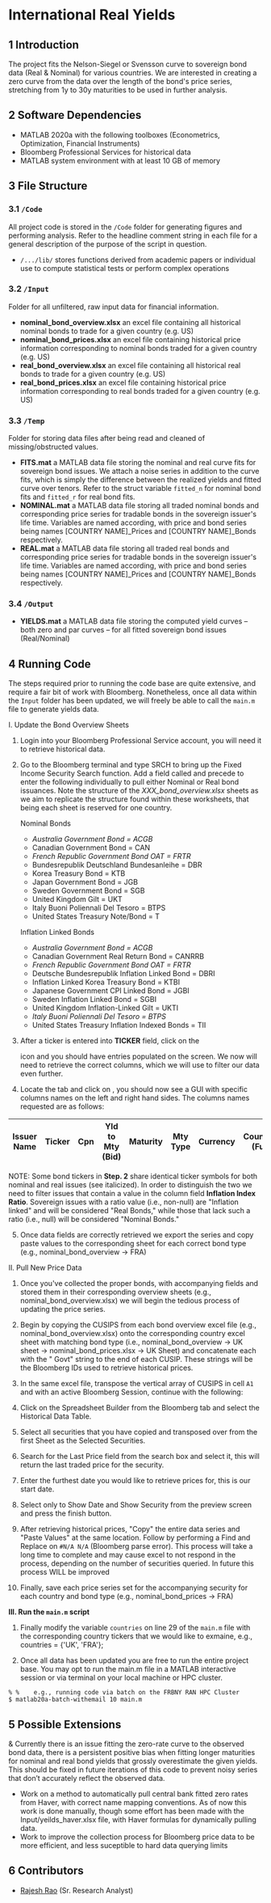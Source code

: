 # International Real Yields

## 1	Introduction
The project fits the Nelson-Siegel or Svensson curve to sovereign bond data (Real & Nominal) for various countries. We are interested in creating a zero curve from the data over the length of the bond's price series, stretching from 1y to 30y maturities to be used in further analysis.  

## 2	Software Dependencies
* MATLAB 2020a with the following toolboxes (Econometrics, Optimization, Financial Instruments)
* Bloomberg Professional Services for historical data
* MATLAB system environment with at least 10 GB of memory

## 3	File Structure

### 3.1 	`/Code`

All project code is stored in the `/Code` folder for generating figures and performing analysis. Refer to the headline comment string in each file for a general description of the purpose of the script in question.

* `/.../lib/` stores functions derived from academic papers or individual use to compute statistical tests or perform complex operations
    
### 3.2 	`/Input`

Folder for all unfiltered, raw input data for financial information.

* **nominal_bond_overview.xlsx** an excel file containing all historical nominal bonds to trade for a given country (e.g. US)
* **nominal_bond_prices.xlsx** an excel file containing historical price information corresponding to nominal bonds traded for a given country (e.g. US)
* **real_bond_overview.xlsx** an excel file containing all historical real bonds to trade for a given country (e.g. US)
* **real_bond_prices.xlsx** an excel file containing historical price information corresponding to real bonds traded for a given country (e.g. US)

### 3.3 	`/Temp`

Folder for storing data files after being read and cleaned of missing/obstructed values.

* **FITS.mat** a MATLAB data file storing the nominal and real curve fits for sovereign bond issues. We attach a noise series in addition to the curve fits, which is simply the difference between the realized yields and fitted curve over tenors. Refer to the struct variable `fitted_n` for nominal bond fits and `fitted_r` for real bond fits. 
* **NOMINAL.mat** a MATLAB data file storing all traded nominal bonds and corresponding price series for tradable bonds in the sovereign issuer's life time. Variables are named according, with price and bond series being names [COUNTRY NAME]_Prices and [COUNTRY NAME]_Bonds respectively. 
* **REAL.mat** a MATLAB data file storing all traded real bonds and corresponding price series for tradable bonds in the sovereign issuer's life time. Variables are named according, with price and bond series being names [COUNTRY NAME]_Prices and [COUNTRY NAME]_Bonds respectively. 

### 3.4 	`/Output`

* **YIELDS.mat** a MATLAB data file storing the computed yield curves – both zero and par curves – for all fitted sovereign bond issues (Real/Nominal)

## 4	Running Code

The steps required prior to running the code base are quite extensive, and require a fair bit of work with Bloomberg. Nonetheless, once all data within the `Input` folder has been updated, we will freely be able to call the `main.m` file to generate yields data. 

I. Update the Bond Overview Sheets

1. Login into your Bloomberg Professional Service account, you will need it to retrieve historical data.

2. Go to the Bloomberg terminal and type SRCH <GO> to bring up the Fixed Income Security Search function. Add a field called <TICKER> and precede to enter the following individually to pull either Nominal or Real bond issuances. Note the structure of the *XXX_bond_overview.xlsx* sheets as we aim to replicate the structure found within these worksheets, that being each sheet is reserved for one country. 

    Nominal Bonds
    * *Australia Government Bond = ACGB*
    * Canadian Government Bond = CAN
    * *French Republic Government Bond OAT = FRTR*
    * Bundesrepublik Deutschland Bundesanleihe = DBR
    * Korea Treasury Bond = KTB
    * Japan Government Bond = JGB
    * Sweden Government Bond = SGB
    * United Kingdom Gilt = UKT
    * Italy Buoni Poliennali Del Tesoro = BTPS
    * United States Treasury Note/Bond = T

    Inflation Linked Bonds	
    * *Australia Government Bond = ACGB*
    * Canadian Government Real Return Bond = CANRRB
    * *French Republic Government Bond OAT = FRTR*
    * Deutsche Bundesrepublik Inflation Linked Bond = DBRI
    * Inflation Linked Korea Treasury Bond = KTBI
    * Japanese Government CPI Linked Bond = JGBI
    * Sweden Inflation Linked Bond = SGBI
    * United Kingdom Inflation-Linked Gilt = UKTI
    * *Italy Buoni Poliennali Del Tesoro = BTPS*
    * United States Treasury Inflation Indexed Bonds = TII

3. After a ticker is entered into **TICKER** field, click on the <SEARCH> icon and you should have entries populated on the screen. We now will need to retrieve the correct columns, which we will use to filter our data even further.

4. Locate the <SETTINGS> tab and click on <EDIT COLUMNS>, you should now see a GUI with specific columns names on the left and right hand sides. The columns names requested are as follows:

|Issuer Name|Ticker|Cpn|Yld to Mty (Bid)|Maturity|Mty Type|Currency|Country/Region (Full Name)|First Cpn Date|Cpn Freq Des|Coupon Type|ISIN|Amt Issued|Amt Out|Issue Date|Security Name|Par Amount|Day Count|CUSIP|Inflation Index Ratio
|---|---|---|---|---|---|---|---|---|---|---|---|---|---|---|---|---|---|---|---|

NOTE: Some bond tickers in **Step. 2** share identical ticker symbols for both nominal and real issues (see italicized). In order to distinguish the two we need to filter issues that contain a value in the column field **Inflation Index Ratio**. Sovereign issues with a ratio value (i.e., non-null) are "Inflation linked" and will be considered "Real Bonds," while those that lack such a ratio (i.e., null) will be considered "Nominal Bonds." 

5. Once data fields are correctly retrieved we export the series and copy paste values to the corresponding sheet for each correct bond type (e.g., nominal_bond_overview -> FRA) 
    
II. Pull New Price Data
    
1. Once you've collected the proper bonds, with accompanying fields and stored them in their corresponding overview sheets (e.g., nominal_bond_overview.xlsx) we will begin the tedious process of updating the price series. 
    
2. Begin by copying the CUSIPS from each bond overview excel file (e.g., nominal_bond_overview.xlsx) onto the corresponding country excel sheet with matching bond type (i.e., nominal_bond_overview -> UK sheet -> nominal_bond_prices.xlsx -> UK Sheet) and concatenate each with the " Govt" string to the end of each CUSIP. These strings will be the Bloomberg IDs used to retrieve historical prices. 

3. In the same excel file, transpose the vertical array of CUSIPS in cell `A1` and with an active Bloomberg Session, continue with the following: 

  1. Click on the Spreadsheet Builder from the Bloomberg tab and select the Historical Data Table.
  2. Select all securities that you have copied and transposed over from the first Sheet as the Selected Securities.
  3. Search for the Last Price field from the search box and select it, this will return the last traded price for the security.
  4. Enter the furthest date you would like to retrieve prices for, this is our start date.
  5. Select only to Show Date and Show Security from the preview screen and press the finish button.

4. After retrieving historical prices, "Copy" the entire data series and "Paste Values" at the same location. Follow by performing a Find and Replace on `#N/A N/A` (Bloomberg parse error). This process will take a long time to complete and may cause excel to not respond in the process, depending on the number of securities queried. In future this process WILL be improved
  
5. Finally, save each price series set for the accompanying security for each country and bond type (e.g., nominal_bond_prices -> FRA)
    
**III. Run the `main.m` script**

1. Finally modify the variable `countries` on line 29 of the `main.m` file with the corresponding country tickers that we would like to exmaine, e.g., countries = {'UK', 'FRA'};
    
2. Once all data has been updated you are free to run the entire project base. You may opt to run the main.m file in a MATLAB interactive session or via terminal on your local machine or HPC cluster.
  ```
  % %    e.g., running code via batch on the FRBNY RAN HPC Cluster
  $ matlab20a-batch-withemail 10 main.m 
  ```

## 5	Possible Extensions
& Currently there is an issue fitting the zero-rate curve to the observed bond data, there is a persistent positive bias when fitting longer maturities for nominal and real bond yields that grossly overestimate the given yields. This should be fixed in future iterations of this code to prevent noisy series that don’t accurately reflect the observed data. 
* Work on a method to automatically pull central bank fitted zero rates from Haver, with correct name mapping conventions. As of now this work is done manually, though some effort has been made with the Input/yeilds_haver.xlsx file, with Haver formulas for dynamically pulling data.
* Work to improve the collection process for Bloomberg price data to be more efficient, and less suceptible to hard data querying limits

## 6	Contributors
* [Rajesh Rao](https://github.com/raj-rao-rr) (Sr. Research Analyst)
